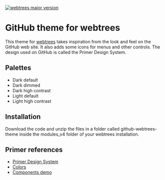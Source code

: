 [![webtrees major version](https://img.shields.io/badge/webtrees-v2.1.x-green)](https://github.com/fisharebest/webtrees/releases)
# GitHub theme for webtrees
This theme for [webtrees](https://webtrees.net) takes inspiration from the look and feel on the GitHub web site. It also adds some icons for menus and other controls. The design used on GitHub is called the Primer Design System.

## Palettes
* Dark default
* Dark dimmed
* Dark high contrast
* Light default
* Light high contrast

## Installation
Download the code and unzip the files in a folder called github-webtrees-theme inside the modules_v4 folder of your webtrees installation.

## Primer references
* [Primer Design System](https://primer.style/)
* [Colors](https://primer.style/foundations/primitives/color)
* [Components demo](https://primer-lookbook.github.com)
